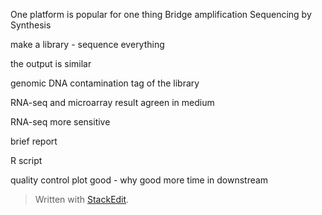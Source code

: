 One platform is popular for one thing
Bridge amplification 
Sequencing by Synthesis

make a library - sequence everything

the output is similar

genomic DNA contamination
tag of the library

RNA-seq and microarray result agreen in medium

RNA-seq more sensitive

brief report

R script

quality control plot
good - why good more time in downstream
> Written with [StackEdit](https://stackedit.io/).
<!--stackedit_data:
eyJoaXN0b3J5IjpbMTA4NDcwNzk0NSwtMTQ2ODI4MzQzMSwtMz
M5Mzk5NTY3LC04NDM3MjY2NzYsLTMzNzE3ODQ4MSwyMDM1NjY4
MTU3LDczMDk5ODExNl19
-->